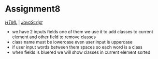 # Assignment8

*[HTML](./index.html)* | *[JavaScript](./main.js)*  

- we have 2 inputs fields one of them we use it to add classes to current element and other field to remove classes  
- class name must be lowercase even user input is uppercase
- if user input words between them spaces so each word is a class
- when fields is bluered we will show classes in current element sorted
